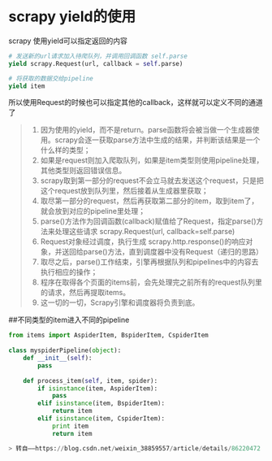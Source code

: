 # scrapy yield的使用

scrapy 使用yield可以指定返回的内容

```py
# 发送新的url请求加入待爬队列，并调用回调函数 self.parse
yield scrapy.Request(url, callback = self.parse)

# 将获取的数据交给pipeline
yield item

```

所以使用Request的时候也可以指定其他的callback，这样就可以定义不同的通道了

> 1. 因为使用的yield，而不是return。parse函数将会被当做一个生成器使用。scrapy会逐一获取parse方法中生成的结果，并判断该结果是一个什么样的类型；
> 2. 如果是request则加入爬取队列，如果是item类型则使用pipeline处理，其他类型则返回错误信息。
> 3. scrapy取到第一部分的request不会立马就去发送这个request，只是把这个request放到队列里，然后接着从生成器里获取；
> 4. 取尽第一部分的request，然后再获取第二部分的item，取到item了，就会放到对应的pipeline里处理；
> 5. parse()方法作为回调函数(callback)赋值给了Request，指定parse()方法来处理这些请求 scrapy.Request(url, callback=self.parse)
> 6. Request对象经过调度，执行生成 scrapy.http.response()的响应对象，并送回给parse()方法，直到调度器中没有Request（递归的思路）
> 7. 取尽之后，parse()工作结束，引擎再根据队列和pipelines中的内容去执行相应的操作；
> 8. 程序在取得各个页面的items前，会先处理完之前所有的request队列里的请求，然后再提取items。
> 7. 这一切的一切，Scrapy引擎和调度器将负责到底。


##不同类型的item进入不同的pipeline

```py
from items import AspiderItem, BspiderItem, CspiderItem
 
class myspiderPipeline(object):
    def __init__(self):
        pass
 
    def process_item(self, item, spider):
        if isinstance(item, AspiderItem):
            pass
        elif isinstance(item, BspiderItem):
            return item
        elif isinstance(item, CspiderItem):
            print item
            return item

> 转自——https://blog.csdn.net/weixin_38859557/article/details/86220472 